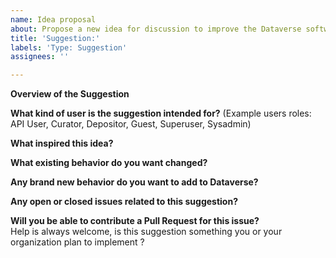 ```yaml
---
name: Idea proposal
about: Propose a new idea for discussion to improve the Dataverse software!
title: 'Suggestion:'
labels: 'Type: Suggestion'
assignees: ''

---
```


<!--
Thank you for contributing to the Dataverse Project through the creation of a feature request!

More information on ideas/feature requests and contributions can be found in the "Contributing to Dataverse" page:
[https://github.com/IQSS/dataverse/blob/develop/CONTRIBUTING.md#ideasfeature-requests](https://guides.dataverse.org/en/latest/contributor/index.html)

Please fill out as much of the template as you can.
Start below this comment section.
-->

**Overview of the Suggestion**


**What kind of user is the suggestion intended for?**
(Example users roles: API User, Curator, Depositor, Guest, Superuser, Sysadmin)


**What inspired this idea?**


**What existing behavior do you want changed?**


**Any brand new behavior do you want to add to Dataverse?**


**Any open or closed issues related to this suggestion?**


**Will you be able to contribute a Pull Request for this issue?**  
Help is always welcome, is this suggestion something you or your organization plan to implement ?
